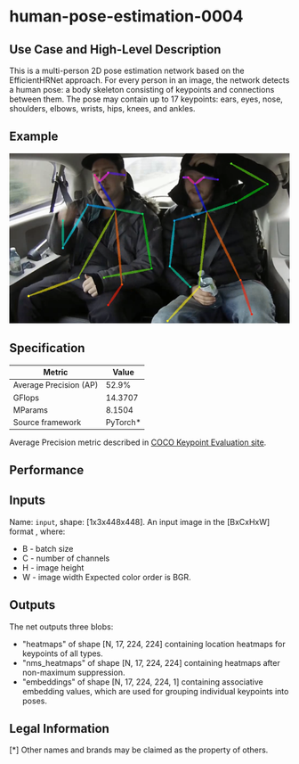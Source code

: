 # human-pose-estimation-0004

## Use Case and High-Level Description

This is a multi-person 2D pose estimation network based on the EfficientHRNet approach.
For every person in an image, the network detects a human pose: a body skeleton consisting of keypoints and connections between them.
The pose may contain up to 17 keypoints: ears, eyes, nose, shoulders, elbows, wrists, hips, knees, and ankles.

## Example

![](./human-pose-estimation-0004.png)

## Specification

| Metric                          | Value                                     |
|---------------------------------|-------------------------------------------|
| Average Precision (AP)          | 52.9%                                     |
| GFlops                          | 14.3707                                   |
| MParams                         | 8.1504                                    |
| Source framework                | PyTorch*                                  |

Average Precision metric described in [COCO Keypoint Evaluation site](https://cocodataset.org/#keypoints-eval).

## Performance

## Inputs

Name: `input`, shape: [1x3x448x448]. An input image in the [BxCxHxW] format ,
where:
  - B - batch size
  - C - number of channels
  - H - image height
  - W - image width
Expected color order is BGR.

## Outputs

The net outputs three blobs:
  * "heatmaps" of shape [N, 17, 224, 224] containing location heatmaps for keypoints of all types.
  * "nms_heatmaps" of shape [N, 17, 224, 224] containing heatmaps after non-maximum suppression.
  * "embeddings" of shape [N, 17, 224, 224, 1] containing associative embedding values, which are used for grouping individual keypoints into poses.

## Legal Information
[*] Other names and brands may be claimed as the property of others.
